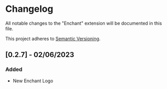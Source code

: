 # Changelog

All notable changes to the "Enchant" extension will be documented in this file.

This project adheres to [Semantic Versioning](http://semver.org/).


## [0.2.7] - 02/06/2023

### Added

- New Enchant Logo
